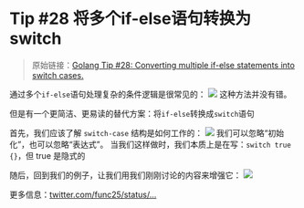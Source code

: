 # Tip #28 将多个if-else语句转换为switch

>  原始链接：[Golang Tip #28: Converting multiple if-else statements into switch cases.](https://twitter.com/func25/status/1760648317942600114)

通过多个`if-else`语句处理复杂的条件逻辑是很常见的：
![](./images/028/1.jpeg)
这种方法并没有错。

但是有一个更简洁、更易读的替代方案：将`if-else`转换成`switch`语句

首先，我们应该了解 `switch-case` 结构是如何工作的：
![](./images/028/2.jpeg)
我们可以忽略“初始化”，也可以忽略“表达式”。 当我们这样做时，我们本质上是在写：`switch true {}`，但 true 是隐式的

随后，回到我们的例子，让我们用我们刚刚讨论的内容来增强它：
![](./images/028/3.jpeg)

更多信息：[twitter.com/func25/status/…](https://twitter.com/func25/status/1745774945920245800)